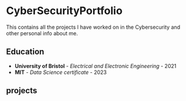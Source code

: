 # CyberSecurityPortfolio
This contains all the projects I have worked on in the Cybersecurity and other personal info about me.

## Education
* **University of Bristol** - *Electrical and Electronic Engineering* - 2021
* **MIT** - *Data Science certificate* - 2023


## projects
